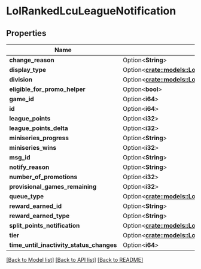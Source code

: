 # LolRankedLcuLeagueNotification

## Properties

Name | Type | Description | Notes
------------ | ------------- | ------------- | -------------
**change_reason** | Option<**String**> |  | [optional]
**display_type** | Option<[**crate::models::LolRankedNotificationDisplayType**](LolRankedNotificationDisplayType.md)> |  | [optional]
**division** | Option<[**crate::models::LolRankedLeagueDivision**](LolRankedLeagueDivision.md)> |  | [optional]
**eligible_for_promo_helper** | Option<**bool**> |  | [optional]
**game_id** | Option<**i64**> |  | [optional]
**id** | Option<**i64**> |  | [optional]
**league_points** | Option<**i32**> |  | [optional]
**league_points_delta** | Option<**i32**> |  | [optional]
**miniseries_progress** | Option<**String**> |  | [optional]
**miniseries_wins** | Option<**i32**> |  | [optional]
**msg_id** | Option<**String**> |  | [optional]
**notify_reason** | Option<**String**> |  | [optional]
**number_of_promotions** | Option<**i32**> |  | [optional]
**provisional_games_remaining** | Option<**i32**> |  | [optional]
**queue_type** | Option<[**crate::models::LolRankedLeagueQueueType**](LolRankedLeagueQueueType.md)> |  | [optional]
**reward_earned_id** | Option<**String**> |  | [optional]
**reward_earned_type** | Option<**String**> |  | [optional]
**split_points_notification** | Option<[**crate::models::LolRankedSplitPointsNotification**](LolRankedSplitPointsNotification.md)> |  | [optional]
**tier** | Option<[**crate::models::LolRankedLeagueTier**](LolRankedLeagueTier.md)> |  | [optional]
**time_until_inactivity_status_changes** | Option<**i64**> |  | [optional]

[[Back to Model list]](../README.md#documentation-for-models) [[Back to API list]](../README.md#documentation-for-api-endpoints) [[Back to README]](../README.md)


